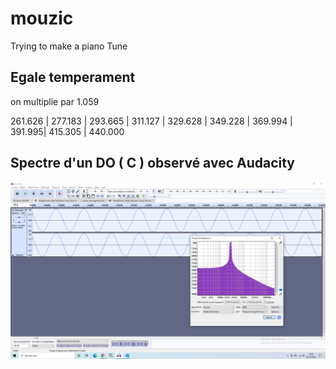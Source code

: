 # mouzic
Trying to make a piano Tune


##  Egale temperament 

on multiplie par 1.059


261.626	| 277.183 |	293.665	| 311.127	| 329.628 | 	349.228 | 	369.994 | 	391.995| 	415.305 |	440.000

## Spectre d'un DO ( C ) observé avec Audacity

![do](img/spectre_audacity.PNG)